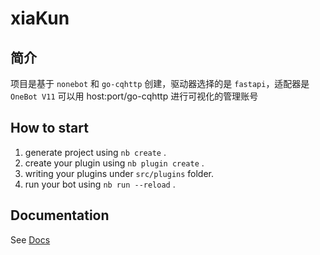 # xiaKun
## 简介
项目是基于 `nonebot` 和 `go-cqhttp` 创建，驱动器选择的是 `fastapi`，适配器是 `OneBot V11` 
可以用 host:port/go-cqhttp 进行可视化的管理账号



## How to start

1. generate project using `nb create` .
2. create your plugin using `nb plugin create` .
3. writing your plugins under `src/plugins` folder.
4. run your bot using `nb run --reload` .

## Documentation

See [Docs](https://v2.nonebot.dev/)
